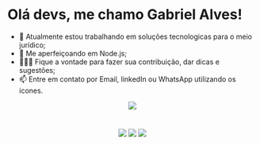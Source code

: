 # Olá devs, me chamo Gabriel Alves!

- 🔭 Atualmente estou trabalhando em soluções tecnologicas para o meio jurídico;
- 🌱 Me aperfeiçoando em Node.js;
- 🧑‍🤝‍🧑 Fique a vontade para fazer sua contribuição, dar dicas e sugestões;
- 📫 Entre em contato por Email, linkedIn ou WhatsApp utilizando os icones.
  
<div align="center" >      
<a href="https://skillicons.dev" >
  <img src="https://skillicons.dev/icons?i=git,vscode,javascript,css,html,react,nodejs,express,figma,github,linux,postman,bootstrap,mysql" />
</a>

#  
<div> 
  <a href = "mailto:gabrielm.alvesdev@gmail.com"><img src="https://img.shields.io/badge/-Gmail-%23333?style=for-the-badge&logo=gmail&logoColor=white" target="_blank"></a>
  <a href="https://www.linkedin.com/in/gabriel-alves-787208250/" target="_blank"><img src="https://img.shields.io/badge/-LinkedIn-%230077B5?style=for-the-badge&logo=linkedin&logoColor=white" target="_blank"></a> 
  <a href="https://www.instagram.com/alves_gb021/" target="_blank"><img src="https://img.shields.io/badge/-Instagram-%23E4405F?style=for-the-badge&logo=instagram&logoColor=white" target="_blank"></a>
</div>

